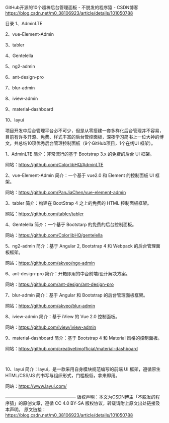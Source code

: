 GitHub开源的10个超棒后台管理面板 - 不脱发的程序猿 - CSDN博客 https://blog.csdn.net/m0_38106923/article/details/101050788

目录
1、AdminLTE

2、vue-Element-Admin

3、tabler

4、Gentelella

5、ng2-admin

6、ant-design-pro

7、blur-admin

8、iview-admin

9、material-dashboard

10、layui

项目开发中后台管理平台必不可少，但是从零搭建一套多样化后台管理并不容易，目前有许多开源、免费、样式丰富的后台管控面板，深夜学习简书上一位大神的博文，共总结10项优秀后台管理控制面板（9个GitHub项目，1个在线UI 框架）。

1、AdminLTE
简介：非常流行的基于 Bootstrap 3.x 的免费的后台 UI 框架。

网站：https://github.com/ColorlibHQ/AdminLTE



2、vue-Element-Admin
简介：一个基于 vue2.0 和 Element 的控制面板 UI 框架。

网站：https://github.com/PanJiaChen/vue-element-admin



3、tabler
简介：构建在 BootStrap 4 之上的免费的 HTML 控制面板框架。

网站：https://github.com/tabler/tabler



4、Gentelella
简介：一个基于 Bootstarp 的免费的后台控制面板。

网站：https://github.com/ColorlibHQ/gentelella



5、ng2-admin
简介：基于 Angular 2, Bootstrap 4 和 Webpack 的后台管理面板框架。

网站：https://github.com/akveo/ngx-admin



6、ant-design-pro
简介：开箱即用的中台前端/设计解决方案。

网站：https://github.com/ant-design/ant-design-pro



7、blur-admin
简介：基于 Angular 和 Bootstrap 的后台管理面板框架。

网站：https://github.com/akveo/blur-admin



8、iview-admin
简介：基于 iView 的 Vue 2.0 控制面板。

网站：https://github.com/iview/iview-admin



9、material-dashboard
简介：基于 Bootstrap 4 和 Material 风格的控制面板。

网站：https://github.com/creativetimofficial/material-dashboard

 



10、layui
简介：layui，是一款采用自身模块规范编写的前端 UI 框架，遵循原生 HTML/CSS/JS 的书写与组织形式，门槛极低，拿来即用。

网站：https://www.layui.com/


————————————————
版权声明：本文为CSDN博主「不脱发的程序猿」的原创文章，遵循 CC 4.0 BY-SA 版权协议，转载请附上原文出处链接及本声明。
原文链接：https://blog.csdn.net/m0_38106923/article/details/101050788